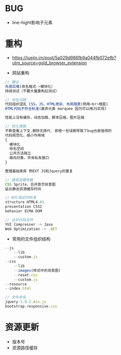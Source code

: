 # BUG

- line-hight影响子元素

# 重构

- <https://juejin.im/post/5a029d986fb9a044fb072efb?utm_source=gold_browser_extension>

- 网站重构

```javascript
// 建议
先易后难(命名格式->模块化）
持续测试（不要大量重构后测试）

// 存在问题
代码组织混乱 CSS，JS，HTML掺杂、布局随意(例用<br>增距)
HTML代码不符合标准(废弃元素 marquee 因为可以用JS实现)

性能上没有缓存，动态加载，脚本压缩，图片压缩

// 优化措施
不断查看上下文,删除无效代, 即使一些误删导致了bug也是值得的
代码规范化，缩小作用域
{
  模块化
  命名空间
  公共方法独立
  面向对象，共有私有接口
}

整理基础类库 例EXT JS和Jquery的重复

// 提高加载性能
CSS Sprite，合并首页背景图
延长静态资源缓存时间

// W3C指定的标准
structure HTML4.01
presentation CSS2
behavior ECMA DOM

// 合并代码文件
YUI Compresser -> Java
Web Optimization -> .NET
```

- 常用的文件组织结构

```javascript
--js
    --lib
    --custom.js
--css
    --lib
    --images(样式中的背景图)
    --reset.css
    --custom.js
--resource
--index.html

// 文件命名
jquery-1.8.2.min.js
bootstrap-responsive.css
```

# 资源更新

- 版本号
- 资源路径缓存
